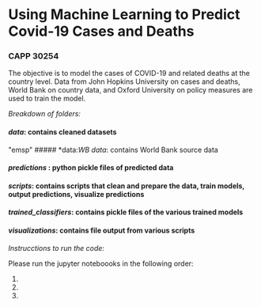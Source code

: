 # Using Machine Learning to Predict Covid-19 Cases and Deaths
### CAPP 30254

The objective is to model the cases of COVID-19 and related deaths at the country level. Data from John Hopkins University on cases and deaths, World Bank on country data, and Oxford University on policy measures are used to train the model.

_Breakdown of folders:_

#### *data*: contains cleaned datasets 
  
"emsp" ##### *data:*WB data*: contains World Bank source data
  
#### *predictions* : python pickle files of predicted data

#### *scripts*: contains scripts that clean and prepare the data, train models, output predictions, visualize predictions

#### *trained_classifiers*: contains pickle files of the various trained models

#### *visualizations*: contains file output from various scripts 

_Instrucctions to run the code:_  

Please  run the jupyter noteboooks in the following order:  

1. 
2. 
3. 
